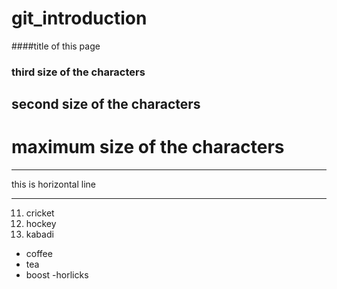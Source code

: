 # git_introduction
####title of this page
### third size of the characters
## second size of the characters
# maximum size of the characters

***
this is horizontal line
***
11. cricket
2. hockey
3. kabadi

- coffee
- tea
- boost
-horlicks

